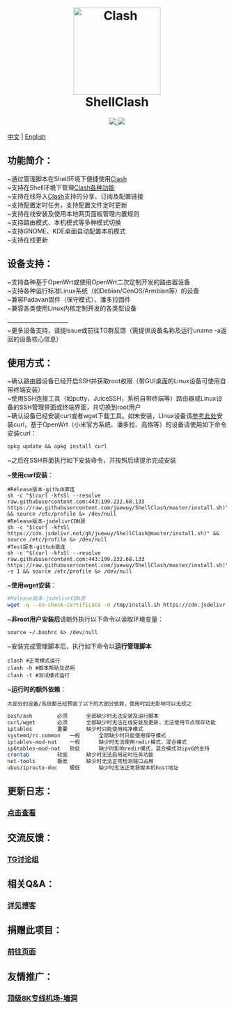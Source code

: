 <h1 align="center">
  <img src="https://github.com/Dreamacro/clash/raw/master/docs/logo.png" alt="Clash" width="200">
  <br>ShellClash<br>
</h1>


  <p align="center">
	<a target="_blank" href="https://github.com/Dreamacro/clash/releases">
    <img src="https://img.shields.io/github/release/Dreamacro/Clash.svg?style=flat-square&label=Clash">
  </a>
  <a target="_blank" href="https://github.com/juewuy/ShellClash/releases">
    <img src="https://img.shields.io/github/release/juewuy/ShellClash.svg?style=flat-square&label=ShellClash&colorB=green">
  </a>
</p>

[中文](README.md) | [English](README_EN.md) 

功能简介：
--

~通过管理脚本在Shell环境下便捷使用[Clash](https://github.com/Dreamacro/clash)<br>
~支持在Shell环境下管理[Clash各种功能](https://lancellc.gitbook.io/clash)<br>
~支持在线导入[Clash](https://github.com/Dreamacro/clash)支持的分享、订阅及配置链接<br>~支持配置定时任务，支持配置文件定时更新<br>~支持在线安装及使用本地网页面板管理内置规则<br>
~支持路由模式、本机模式等多种模式切换<br>~支持GNOME、KDE桌面自动配置本机模式<br>~支持在线更新<br>

设备支持：
--

~支持各种基于OpenWrt或使用OpenWrt二次定制开发的路由器设备<br>
~支持各种运行标准Linux系统（如Debian/CenOS/Armbian等）的设备<br>~兼容Padavan固件（保守模式）、潘多拉固件<br>~兼容各类使用Linux内核定制开发的各类型设备<br>

——————————<br>
~更多设备支持，请提issue或前往TG群反馈（需提供设备名称及运行uname -a返回的设备核心信息）<br>

使用方式：
--
~确认路由器设备已经开启SSH并获取root权限（带GUI桌面的Linux设备可使用自带终端安装）<br>
~使用SSH连接工具（如putty，JuiceSSH，系统自带终端等）路由器或Linux设备的SSH管理界面或终端界面，并切换到root用户<br>
~确认设备已经安装curl或者wget下载工具。如未安装，LInux设备请[参考此处](https://www.howtoing.com/install-curl-in-linux)安装curl，基于OpenWrt（小米官方系统、潘多拉、高恪等）的设备请使用如下命令安装curl：<br>

```shell
opkg update && opkg install curl
```

~之后在SSH界面执行如下安装命令，并按照后续提示完成安装<br>

~**使用curl安装**：<br>

```Shell
#Release版本-github直连
sh -c "$(curl -kfsSl --resolve raw.githubusercontent.com:443:199.232.68.133 https://raw.githubusercontent.com/juewuy/ShellClash/master/install.sh)" && source /etc/profile &> /dev/null
#Release版本-jsdelivrCDN源
sh -c "$(curl -kfsSl https://cdn.jsdelivr.net/gh/juewuy/ShellClash@master/install.sh)" && source /etc/profile &> /dev/null
#Test版本-github直连
sh -c "$(curl -kfsSl --resolve raw.githubusercontent.com:443:199.232.68.133 https://raw.githubusercontent.com/juewuy/ShellClash/master/install.sh)" -s 1 && source /etc/profile &> /dev/null
```

~**使用wget安装**：<br>

```sh
#Release版本-jsdelivrCDN源
wget -q --no-check-certificate -O /tmp/install.sh https://cdn.jsdelivr.net/gh/juewuy/ShellClash@master/install.sh  && sh /tmp/install.sh && source /etc/profile &> /dev/null
```

~**非root用户安装后**请额外执行以下命令以读取环境变量：<br>

```shell
source ~/.bashrc &> /dev/null
```

~安装完成管理脚本后，执行如下命令以**运行管理脚本**<br>

```Shell
clash #正常模式运行
clash -h #脚本帮助及说明
clash -t #测试模式运行
```

~**运行时的额外依赖**：<br>

`大部分的设备/系统都已经预装了以下的大部分依赖，使用时如无影响可以无视之`

```sh
bash/ash		必须		全部缺少时无法安装及运行脚本
curl/wget		必须		全部缺少时无法在线安装及更新，无法使用节点保存功能
iptables		重要		缺少时只能使用纯净模式
systemd/rc.common	一般		全部缺少时只能使用保守模式
iptables-mod-nat	一般		缺少时无法使用redir模式，混合模式
ip6tables-mod-nat	较低		缺少时影响redir模式，混合模式对ipv6的支持
crontab			较低		缺少时无法启用定时任务功能
net-tools		极低		缺少时无法正常检测端口占用
ubus/iproute-doc	极低		缺少时无法正常获取本机host地址
```



更新日志：
--

### [点击查看](https://github.com/juewuy/ShellClash/releases)

交流反馈：
--
### [TG讨论组](https://t.me/clashfm) 

相关Q&A：
--

### [详见博客](https://juewuy.github.io)

## 捐赠此项目：

### [前往页面](https://juewuy.github.io/yOF4Yf06Q/)

友情推广：
--
### [顶级8K专线机场-墙洞](https://dler.best/auth/register?affid=89698)
